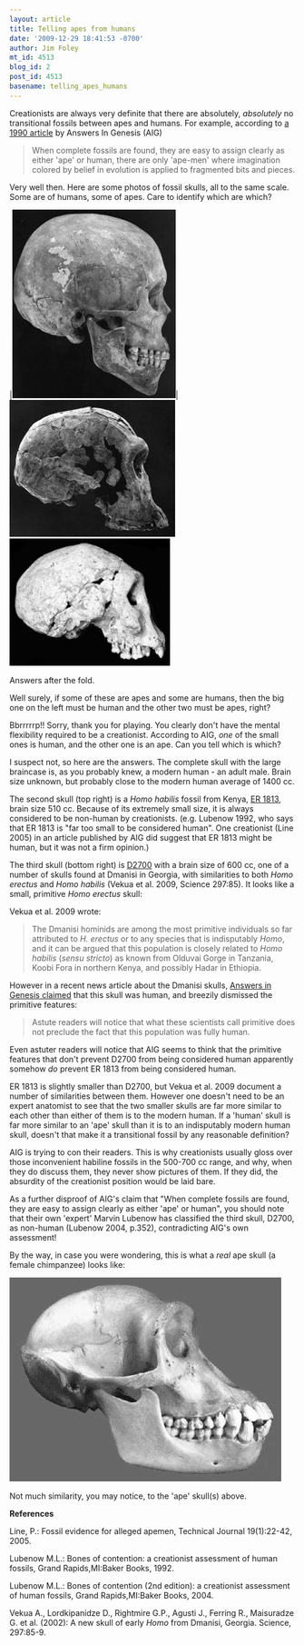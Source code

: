 ```yaml
---
layout: article
title: Telling apes from humans
date: '2009-12-29 18:41:53 -0700'
author: Jim Foley
mt_id: 4513
blog_id: 2
post_id: 4513
basename: telling_apes_humans
---
```

Creationists are always very definite that there are absolutely, _absolutely_ no transitional fossils between apes and humans.  For example, according to [a 1990 article](http://www.answersingenesis.org/docs/4113.asp) by Answers In Genesis (AIG)


> When complete fossils are found, they are easy to assign clearly as either 'ape' or human, there are only 'ape-men' where imagination colored by belief in evolution is applied to fragmented bits and pieces.

Very well then.  Here are some photos of fossil skulls, all to the same scale. Some are of humans, some of apes.  Care to identify which are which?


|<img src="/uploads/2009/HomoSap.png" alt="Fossil 1" />|<img src="/uploads/2009/ER1813.png" alt="Fossil 2" /><br /><img src="/uploads/2009/D2700.png" alt="Fossil 3" /> 



Answers after the fold.

Well surely, if some of these are apes and some are humans, then the big one on the left must be human and the other two must be apes, right? 

Bbrrrrrp!!  Sorry, thank you for playing.  You clearly don't have the mental flexibility required to be a creationist. According to AIG, _one_ of the small ones is human, and the other one is an ape.  Can you tell which is which?

I suspect not, so here are the answers.  The complete skull with the large braincase is, as you probably knew, a modern human - an adult male.  Brain size unknown, but probably close to the modern human average of 1400 cc.

The second skull (top right) is a _Homo habilis_ fossil from Kenya, [ER 1813](http://www.talkorigins.org/faqs/homs/1813.html), brain size 510 cc. Because of its extremely small size, it is always considered to be non-human by creationists. (e.g. Lubenow 1992, who says that ER 1813 is "far too small to be considered human".  One creationist (Line 2005) in an article published by AIG did suggest that ER 1813 might be human, but it was not a firm opinion.)

The third skull (bottom right) is [D2700](http://www.talkorigins.org/faqs/homs/d2700.html) with a brain size of 600 cc, one of a number of skulls found at Dmanisi in Georgia, with similarities to both _Homo erectus_ and _Homo habilis_ (Vekua et al. 2009, Science 297:85). It looks like a small, primitive _Homo erectus_ skull:

Vekua et al. 2009 wrote:

> The Dmanisi hominids are among the most primitive individuals so far attributed to _H. erectus_ or to any species that is indisputably _Homo_, and it can be argued that this population is closely related to _Homo habilis_ (_sensu stricto_) as known from Olduvai Gorge in Tanzania, Koobi Fora in northern Kenya, and possibly Hadar in Ethiopia.

However in a recent news article about the Dmanisi skulls, [Answers in Genesis claimed](http://www.answersingenesis.org/articles/2009/09/12/news-to-note-09122009#one) that this skull was human, and breezily dismissed the primitive features:

> Astute readers will notice that what these scientists call primitive does not preclude the fact that this population was fully human.

Even astuter readers will notice that AIG seems to think that the primitive features that don't prevent D2700 from being considered human apparently somehow _do_ prevent ER 1813 from being considered human.  

ER 1813 is slightly smaller than D2700, but Vekua et al. 2009 document a number of similarities between them. However one doesn't need to be an expert anatomist to see that the two smaller skulls are far more similar to each other than either of them is to the modern human.  If a 'human' skull is far more similar to an 'ape' skull than it is to an indisputably modern human skull, doesn't that make it a transitional fossil by any reasonable definition?

AIG is trying to con their readers. This is why creationists usually gloss over those inconvenient habiline fossils in the 500-700 cc range, and why, when they do discuss them, they never show pictures of them. If they did, the absurdity of the creationist position would be laid bare.

As a further disproof of AIG's claim that "When complete fossils are found, they are easy to assign clearly as either 'ape' or human", you should note that their own 'expert' Marvin Lubenow has classified the third skull, D2700, as non-human (Lubenow 2004, p.352), contradicting AIG's own assessment!

By the way, in case you were wondering, this is what a _real_ ape skull (a female chimpanzee) looks like:

<img src="/uploads/2009/Chimp.jpg" alt="Chimp skull" />

Not much similarity, you may notice, to the 'ape' skull(s) above.

**References**

Line, P.: Fossil evidence for alleged apemen, Technical Journal 19(1):22-42, 2005. 

Lubenow M.L.: Bones of contention: a creationist assessment of human fossils, Grand Rapids,MI:Baker Books, 1992. 

Lubenow M.L.: Bones of contention (2nd edition): a creationist assessment of human fossils, Grand Rapids,MI:Baker Books, 2004.

Vekua A., Lordkipanidze D., Rightmire G.P., Agusti J., Ferring R., Maisuradze G. et al. (2002): A new skull of early _Homo_ from Dmanisi, Georgia. Science, 297:85-9.
